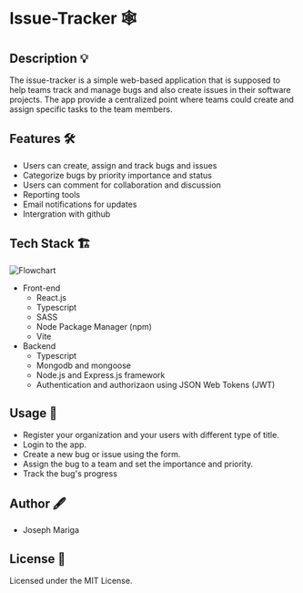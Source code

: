 # Issue-Tracker :spider_web:
## Description :bulb:
The issue-tracker is a simple web-based application that is supposed to help teams track and manage bugs and also create issues in their software projects.
The app provide a centralized point where teams could create and assign specific tasks to the team members.

## Features :hammer_and_wrench:
- Users can create, assign and track bugs and issues
- Categorize bugs by priority importance and status
- Users can comment for collaboration and discussion
- Reporting tools 
- Email notifications for updates
- Intergration with github

## Tech Stack :building_construction:
![Flowchart](https://user-images.githubusercontent.com/56932629/229380736-f3d554f9-09b6-4168-80c9-f2ae55cdafe9.jpg)
 - Front-end
    - React.js
    - Typescript
    - SASS
    - Node Package Manager (npm)
    - Vite
 - Backend
    - Typescript
    - Mongodb and mongoose
    - Node.js and Express.js framework
    - Authentication and authorizaon using JSON Web Tokens (JWT)
 
## Usage :mans_shoe:
- Register your organization and your users with different type of title.
- Login to the app.
- Create a new bug or issue using the form.
- Assign the bug to a team and set the importance and priority.
- Track the bug's progress

## Author :fountain_pen:
- Joseph Mariga

## License :lock_with_ink_pen:
Licensed under the MIT License.